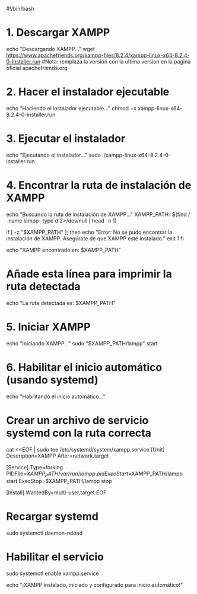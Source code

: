 #!/bin/bash

# 1. Descargar XAMPP
echo "Descargando XAMPP..."
wget https://www.apachefriends.org/xampp-files/8.2.4/xampp-linux-x64-8.2.4-0-installer.run
#Nota: remplaza la versión con la ultima version en la pagina oficial apachefriends.org

# 2. Hacer el instalador ejecutable
echo "Haciendo el instalador ejecutable..."
chmod +x xampp-linux-x64-8.2.4-0-installer.run

# 3. Ejecutar el instalador
echo "Ejecutando el instalador..."
sudo ./xampp-linux-x64-8.2.4-0-installer.run

# 4. Encontrar la ruta de instalación de XAMPP
echo "Buscando la ruta de instalación de XAMPP..."
XAMPP_PATH=$(find / -name lampp -type d 2>/dev/null | head -n 1)

if [ -z "$XAMPP_PATH" ]; then
  echo "Error: No se pudo encontrar la instalación de XAMPP. Asegúrate de que XAMPP esté instalado."
  exit 1
fi

echo "XAMPP encontrado en: $XAMPP_PATH"

# **Añade esta línea para imprimir la ruta detectada**
echo "La ruta detectada es: $XAMPP_PATH"

# 5. Iniciar XAMPP
echo "Iniciando XAMPP..."
sudo "$XAMPP_PATH/lampp" start

# 6. Habilitar el inicio automático (usando systemd)
echo "Habilitando el inicio automático..."

# Crear un archivo de servicio systemd con la ruta correcta
cat <<EOF | sudo tee /etc/systemd/system/xampp.service
[Unit]
Description=XAMPP
After=network.target

[Service]
Type=forking
PIDFile=$XAMPP_PATH/var/run/lampp.pid
ExecStart=$XAMPP_PATH/lampp start
ExecStop=$XAMPP_PATH/lampp stop

[Install]
WantedBy=multi-user.target
EOF

# Recargar systemd
sudo systemctl daemon-reload

# Habilitar el servicio
sudo systemctl enable xampp.service

echo "¡XAMPP instalado, iniciado y configurado para inicio automático!"
